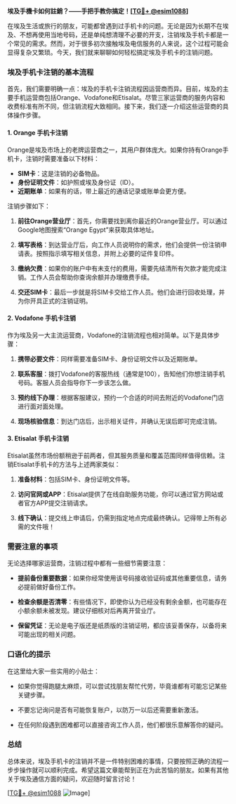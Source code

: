 **埃及手機卡如何註銷？——手把手教你搞定！[[TG💪+ @esim1088](https://t.me/s/esim1088)]**

在埃及生活或旅行的朋友，可能都曾遇到过手机卡的问题。无论是因为长期不在埃及、不想再使用当地号码，还是单纯想清理不必要的开支，注销埃及手机卡都是一个常见的需求。然而，对于很多初次接触埃及电信服务的人来说，这个过程可能会显得复杂又繁琐。今天，我们就来聊聊如何轻松搞定埃及手机卡的注销问题。

### 埃及手机卡注销的基本流程

首先，我们需要明确一点：埃及的手机卡注销流程因运营商而异。目前，埃及的主要手机运营商包括Orange、Vodafone和Etisalat。尽管三家运营商的服务内容和收费标准有所不同，但注销流程大致相同。接下来，我们逐一介绍这些运营商的具体操作步骤。

#### 1. Orange 手机卡注销

Orange是埃及市场上的老牌运营商之一，其用户群体庞大。如果你持有Orange手机卡，注销时需要准备以下材料：

- **SIM卡**：这是注销的必备物品。
- **身份证明文件**：如护照或埃及身份证（ID）。
- **近期账单**：如果有的话，带上最近的通话记录或账单会更方便。

注销步骤如下：

1. **前往Orange营业厅**：首先，你需要找到离你最近的Orange营业厅。可以通过Google地图搜索“Orange Egypt”来获取具体地址。
   
2. **填写表格**：到达营业厅后，向工作人员说明你的需求，他们会提供一份注销申请表。按照指示填写相关信息，并附上必要的证件复印件。

3. **缴纳欠费**：如果你的账户中有未支付的费用，需要先结清所有欠款才能完成注销。工作人员会帮助你查询余额并办理缴费手续。

4. **交还SIM卡**：最后一步就是将SIM卡交给工作人员。他们会进行回收处理，并为你开具正式的注销证明。

#### 2. Vodafone 手机卡注销

作为埃及另一大主流运营商，Vodafone的注销流程也相对简单。以下是具体步骤：

1. **携带必要文件**：同样需要准备SIM卡、身份证明文件以及近期账单。

2. **联系客服**：拨打Vodafone的客服热线（通常是100），告知他们你想注销手机号码。客服人员会指导你下一步该怎么做。

3. **预约线下办理**：根据客服建议，预约一个合适的时间去附近的Vodafone门店进行面对面处理。

4. **现场核验信息**：到达门店后，出示相关证件，并确认无误后即可完成注销。

#### 3. Etisalat 手机卡注销

Etisalat虽然市场份额稍逊于前两者，但其服务质量和覆盖范围同样值得信赖。注销Etisalat手机卡的方法与上述两家类似：

1. **准备材料**：包括SIM卡、身份证明文件等。

2. **访问官网或APP**：Etisalat提供了在线自助服务功能，你可以通过官方网站或者官方APP提交注销请求。

3. **线下确认**：提交线上申请后，仍需到指定地点完成最终确认。记得带上所有必需的文件哦！

### 需要注意的事项

无论选择哪家运营商，注销过程中都有一些细节需要注意：

- **提前备份重要数据**：如果你经常使用该号码接收验证码或其他重要信息，请务必提前做好备份工作。
  
- **检查余额是否清零**：有些情况下，即使你认为已经没有剩余金额，也可能存在小额余额未被发现。建议仔细核对后再离开营业厅。

- **保留凭证**：无论是电子版还是纸质版的注销证明，都应该妥善保存，以备将来可能出现的相关问题。

### 口语化的提示

在这里给大家一些实用的小贴士：

- 如果你觉得跑腿太麻烦，可以尝试找朋友帮忙代劳，毕竟谁都有可能忘记某些关键步骤。
  
- 不要忘记询问是否有可能恢复账户，以防万一以后还需要重新激活。

- 在任何阶段遇到困难都可以直接咨询工作人员，他们都很乐意解答你的疑问。

### 总结

总体来说，埃及手机卡的注销并不是一件特别困难的事情，只要按照正确的流程一步步操作就可以顺利完成。希望这篇文章能帮到正在为此苦恼的朋友。如果有其他关于埃及通信方面的疑问，欢迎随时留言讨论！

[[TG💪+ @esim1088](https://t.me/s/esim1088) ![Image](https://i.postimg.cc/4NQfJmqS/Snipaste-2025-05-13-00-14-12.png)]